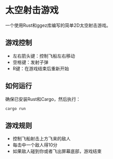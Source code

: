 # 太空射击游戏

一个使用Rust和ggez库编写的简单2D太空射击游戏。

## 游戏控制

- 左右箭头键：控制飞船左右移动
- 空格键：发射子弹
- R键：在游戏结束后重新开始

## 如何运行

确保已安装Rust和Cargo，然后执行：

```bash
cargo run
```

## 游戏规则

- 控制飞船射击上方飞来的敌人
- 每击中一个敌人得10分
- 如果敌人碰到你或者飞出屏幕底部，游戏结束
